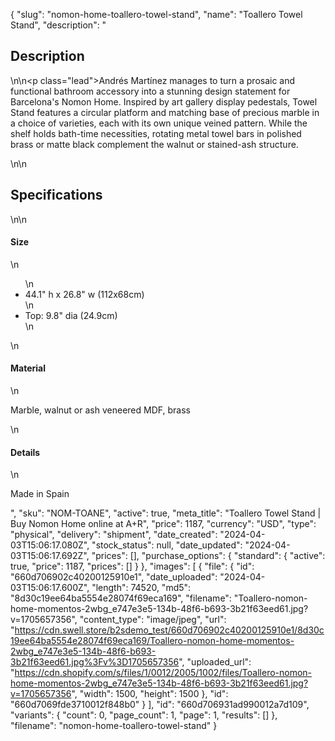 {
  "slug": "nomon-home-toallero-towel-stand",
  "name": "Toallero Towel Stand",
  "description": "<h2>Description</h2>\n<!-- split -->\n<p class=\"lead\">Andrés Martínez manages to turn a prosaic and functional bathroom accessory into a stunning design statement for Barcelona's Nomon Home. Inspired by art gallery display pedestals, Towel Stand features a circular platform and matching base of precious marble in a choice of varieties, each with its own unique veined pattern. While the shelf holds bath-time necessities, rotating metal towel bars in polished brass or matte black complement the walnut or stained-ash structure. </p>\n<!-- split -->\n<h2>Specifications</h2>\n<!-- split -->\n<h4>Size</h4>\n<ul>\n<li>44.1\" h x 26.8\" w (112x68cm)</li>\n<li>Top: 9.8\" dia (24.9cm)</li>\n</ul>\n<h4>Material</h4>\n<p>Marble, walnut or ash veneered MDF, brass</p>\n<h4>Details</h4>\n<p>Made in Spain </p>",
  "sku": "NOM-TOANE",
  "active": true,
  "meta_title": "Toallero Towel Stand | Buy Nomon Home online at A+R",
  "price": 1187,
  "currency": "USD",
  "type": "physical",
  "delivery": "shipment",
  "date_created": "2024-04-03T15:06:17.080Z",
  "stock_status": null,
  "date_updated": "2024-04-03T15:06:17.692Z",
  "prices": [],
  "purchase_options": {
    "standard": {
      "active": true,
      "price": 1187,
      "prices": []
    }
  },
  "images": [
    {
      "file": {
        "id": "660d706902c40200125910e1",
        "date_uploaded": "2024-04-03T15:06:17.600Z",
        "length": 74520,
        "md5": "8d30c19ee64ba5554e28074f69eca169",
        "filename": "Toallero-nomon-home-momentos-2wbg_e747e3e5-134b-48f6-b693-3b21f63eed61.jpg?v=1705657356",
        "content_type": "image/jpeg",
        "url": "https://cdn.swell.store/b2sdemo_test/660d706902c40200125910e1/8d30c19ee64ba5554e28074f69eca169/Toallero-nomon-home-momentos-2wbg_e747e3e5-134b-48f6-b693-3b21f63eed61.jpg%3Fv%3D1705657356",
        "uploaded_url": "https://cdn.shopify.com/s/files/1/0012/2005/1002/files/Toallero-nomon-home-momentos-2wbg_e747e3e5-134b-48f6-b693-3b21f63eed61.jpg?v=1705657356",
        "width": 1500,
        "height": 1500
      },
      "id": "660d7069fde3710012f848b0"
    }
  ],
  "id": "660d706931ad990012a7d109",
  "variants": {
    "count": 0,
    "page_count": 1,
    "page": 1,
    "results": []
  },
  "filename": "nomon-home-toallero-towel-stand"
}